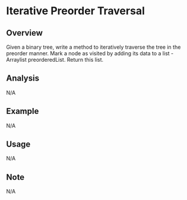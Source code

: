 # Iterative Preorder Traversal 

Overview
---
Given a binary tree, write a method to iteratively traverse the tree in the 
preorder manner. Mark a node as visited by adding its data to a list - 
Arraylist <Integer> preorderedList. Return this list.

Analysis
---
N/A

Example
---
N/A

Usage
---
N/A

Note
---
N/A
